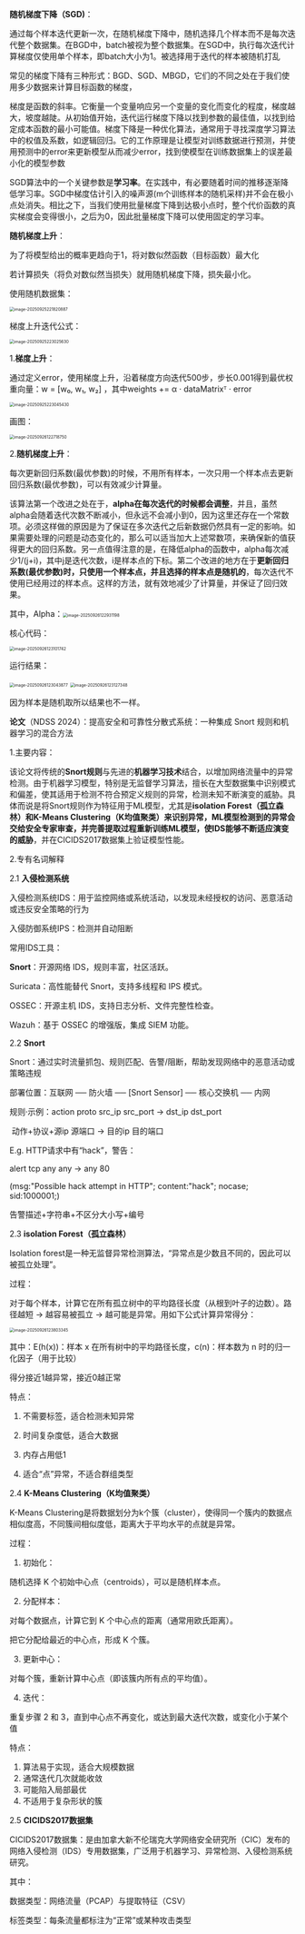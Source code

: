  **随机梯度下降（SGD)**：

​       通过每个样本迭代更新一次，在随机梯度下降中，随机选择几个样本而不是每次迭代整个数据集。在BGD中，batch被视为整个数据集。在SGD中，执行每次迭代计算梯度仅使用单个样本，即batch大小为1。被选择用于迭代的样本被随机打乱

​       常见的梯度下降有三种形式：BGD、SGD、MBGD，它们的不同之处在于我们使用多少数据来计算目标函数的梯度，

​       梯度是函数的斜率。它衡量一个变量响应另一个变量的变化而变化的程度，梯度越大，坡度越陡。从初始值开始，迭代运行梯度下降以找到参数的最佳值，以找到给定成本函数的最小可能值。梯度下降是一种优化算法，通常用于寻找深度学习算法中的权值及系数，如逻辑回归。它的工作原理是让模型对训练数据进行预测，并使用预测中的error来更新模型从而减少error，找到使模型在训练数据集上的误差最小化的模型参数

​      SGD算法中的一个关键参数是**学习率**。在实践中，有必要随着时间的推移逐渐降低学习率。SGD中梯度估计引入的噪声源(m个训练样本的随机采样)并不会在极小点处消失。相比之下，当我们使用批量梯度下降到达极小点时，整个代价函数的真实梯度会变得很小，之后为0，因此批量梯度下降可以使用固定的学习率。

**随机梯度上升**：

为了将模型给出的概率更趋向于1，将对数似然函数（目标函数）最大化

若计算损失（将负对数似然当损失）就用随机梯度下降，损失最小化。

使用随机数据集：



<img src="assets/image-20250925221820887.png" alt="image-20250925221820887" style="zoom: 50%;" />

梯度上升迭代公式：

<img src="assets/image-20250925223025630.png" alt="image-20250925223025630" style="zoom:50%;" />

1.**梯度上升**：

通过定义error，使用梯度上升，沿着梯度方向迭代500步，步长0.001得到最优权重向量：w = [w₀, w₁, w₂]    ，其中weights += α · dataMatrixᵀ · error

<img src="assets/image-20250925223045430.png" alt="image-20250925223045430" style="zoom:50%;" />

画图：

<img src="assets/image-20250926122718750.png" alt="image-20250926122718750" style="zoom:50%;" />

2.**随机梯度上升**：

​        每次更新回归系数(最优参数)的时候，不用所有样本，一次只用一个样本点去更新回归系数(最优参数)，可以有效减少计算量。

​       该算法第一个改进之处在于，**alpha在每次迭代的时候都会调整**，并且，虽然alpha会随着迭代次数不断减小，但永远不会减小到0，因为这里还存在一个常数项。必须这样做的原因是为了保证在多次迭代之后新数据仍然具有一定的影响。如果需要处理的问题是动态变化的，那么可以适当加大上述常数项，来确保新的值获得更大的回归系数。另一点值得注意的是，在降低alpha的函数中，alpha每次减少1/(j+i)，其中j是迭代次数，i是样本点的下标。第二个改进的地方在于**更新回归系数(最优参数)时，只使用一个样本点，并且选择的样本点是随机的**，每次迭代不使用已经用过的样本点。这样的方法，就有效地减少了计算量，并保证了回归效果。

其中，Alpha：<img src="assets/image-20250926122931198.png" alt="image-20250926122931198" style="zoom:50%;" />

核心代码：

<img src="assets/image-20250926123101742.png" alt="image-20250926123101742" style="zoom:50%;" />

运行结果：

<img src="assets/image-20250926123043877.png" alt="image-20250926123043877" style="zoom:50%;" />

<img src="assets/image-20250926123127348.png" alt="image-20250926123127348" style="zoom:50%;" />

因为样本是随机取所以结果也不一样。



**论文**（NDSS 2024）：提高安全和可靠性分散式系统：一种集成 Snort 规则和机器学习的混合方法

1.主要内容：

该论文将传统的**Snort规则**与先进的**机器学习技术**结合，以增加网络流量中的异常检测。由于机器学习模型，特别是无监督学习算法，擅长在大型数据集中识别模式和偏差，使其适用于检测不符合预定义规则的异常，检测未知不断演变的威胁。具体而说是将Snort规则作为特征用于ML模型，尤其是**isolation Forest（孤立森林）**和**K-Means Clustering（K均值聚类）**来识别异常，ML模型检测到的异常会交给安全专家审查，并完善提取过程重新训练ML模型，使IDS能够**不断适应演变的威胁**，并在CICIDS2017数据集上验证模型性能。

2.专有名词解释

2.1 **入侵检测系统**

入侵检测系统IDS：用于监控网络或系统活动，以发现未经授权的访问、恶意活动或违反安全策略的行为

入侵防御系统IPS：检测并自动阻断

常用IDS工具：

**Snort**：开源网络 IDS，规则丰富，社区活跃。

 Suricata：高性能替代 Snort，支持多线程和 IPS 模式。

 OSSEC：开源主机 IDS，支持日志分析、文件完整性检查。

 Wazuh：基于 OSSEC 的增强版，集成 SIEM 功能。

2.2 **Snort**

Snort：通过实时流量抓包、规则匹配、告警/阻断，帮助发现网络中的恶意活动或策略违规

部署位置：互联网 ── 防火墙 ── [Snort Sensor] ── 核心交换机 ── 内网

规则·示例：action proto src_ip src_port -> dst_ip dst_port

​         动作+协议+源ip 源端口 -> 目的ip 目的端口

E.g. HTTP请求中有“hack”，警告： 

alert tcp any any -> any 80

(msg:"Possible hack attempt in HTTP"; content:"hack"; nocase; sid:1000001;)

告警描述+字符串+不区分大小写+编号

2.3 **isolation Forest（孤立森林）**

Isolation forest是一种无监督异常检测算法，“异常点是少数且不同的，因此可以被孤立处理”。

过程：

对于每个样本，计算它在所有孤立树中的平均路径长度（从根到叶子的边数）。路径越短 → 越容易被孤立 → 越可能是异常。用如下公式计算异常得分：

<img src="assets/image-20250926123803345.png" alt="image-20250926123803345" style="zoom:50%;" />

其中：E(h(x))：样本 x 在所有树中的平均路径长度，c(n)：样本数为 n 时的归一化因子（用于比较）

得分接近1越异常，接近0越正常

特点：

1. 不需要标签，适合检测未知异常

2. 时间复杂度低，适合大数据

3. 内存占用低1

4. 适合“点”异常，不适合群组类型

   

2.4 **K-Means Clustering（K均值聚类）**

K-Means Clustering是将数据划分为k个簇（cluster），使得同一个簇内的数据点相似度高，不同簇间相似度低，距离大于平均水平的点就是异常。

过程：

1. 初始化：

随机选择 K 个初始中心点（centroids），可以是随机样本点。

2. 分配样本：

对每个数据点，计算它到 K 个中心点的距离（通常用欧氏距离）。

把它分配给最近的中心点，形成 K 个簇。

3. 更新中心：

对每个簇，重新计算中心点（即该簇内所有点的平均值）。

4. 迭代：

重复步骤 2 和 3，直到中心点不再变化，或达到最大迭代次数，或变化小于某个值

特点：

1. 算法易于实现，适合大规模数据
2. 通常迭代几次就能收敛
3. 可能陷入局部最优
4. 不适用于复杂形状的簇

2.5 **CICIDS2017数据集**

CICIDS2017数据集：是由加拿大新不伦瑞克大学网络安全研究所（CIC）发布的网络入侵检测（IDS）专用数据集，广泛用于机器学习、异常检测、入侵检测系统研究。

其中：

数据类型：网络流量（PCAP）与提取特征（CSV）

标签类型：每条流量都标注为“正常”或某种攻击类型
